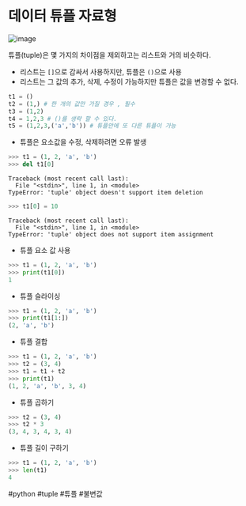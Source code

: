
# 데이터 튜플 자료형

![image](https://user-images.githubusercontent.com/1871682/97956992-5a0a2100-1ded-11eb-9e37-083a872fb6aa.png)


튜플(tuple)은 몇 가지의 차이점을 제외하고는 리스트와 거의 비슷하다.

* 리스트는 `[]`으로 감싸서 사용하지만, 튜플은 `()`으로 사용
* 리스트는 그 값의 추가, 삭제, 수정이 가능하지만 튜플은 값을 변경할 수 없다.


```python
t1 = ()
t2 = (1,) # 한 개의 값만 가질 경우 , 필수
t3 = (1,2)
t4 = 1,2,3 # ()를 생략 할 수 있다.
t5 = (1,2,3,('a','b')) # 튜플안에 또 다른 튜플이 가능
```

* 튜플은 요소값을 수정, 삭제하려면 오류 발생

```python
>>> t1 = (1, 2, 'a', 'b') 
>>> del t1[0]
```
```
Traceback (most recent call last):
  File "<stdin>", line 1, in <module>
TypeError: 'tuple' object doesn't support item deletion
```

```python
>>> t1[0] = 10
```

```
Traceback (most recent call last):
  File "<stdin>", line 1, in <module>
TypeError: 'tuple' object does not support item assignment
```

* 튜플 요소 값 사용

```python
>>> t1 = (1, 2, 'a', 'b') 
>>> print(t1[0])
1
```

* 튜플 슬라이싱

```python
>>> t1 = (1, 2, 'a', 'b') 
>>> print(t1[1:])
(2, 'a', 'b')
```

* 튜플 결합

```python
>>> t1 = (1, 2, 'a', 'b') 
>>> t2 = (3, 4)
>>> t1 = t1 + t2
>>> print(t1)
(1, 2, 'a', 'b', 3, 4)
```

* 튜플 곱하기

```python
>>> t2 = (3, 4)
>>> t2 * 3
(3, 4, 3, 4, 3, 4)
```

* 튜플 길이 구하기

```python
>>> t1 = (1, 2, 'a', 'b') 
>>> len(t1)
4
```

#python #tuple #튜플 #불변값

